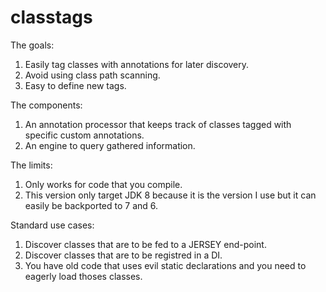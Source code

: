 classtags
=========

The goals:

1. Easily tag classes with annotations for later discovery.
2. Avoid using class path scanning.
3. Easy to define new tags.

The components:

1. An annotation processor that keeps track of classes tagged with specific custom annotations.
2. An engine to query gathered information.

The limits:

1. Only works for code that you compile.
2. This version only target JDK 8 because it is the version I use but it can easily be backported to 7 and 6.

Standard use cases:

1. Discover classes that are to be fed to a JERSEY end-point.
2. Discover classes that are to be registred in a DI.
3. You have old code that uses evil static declarations and you need to eagerly load thoses classes.
